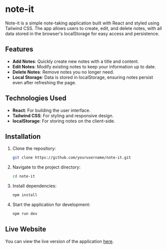 # note-it

Note-it is a simple note-taking application built with React and styled using Tailwind CSS. The app allows users to create, edit, and delete notes, with all data stored in the browser's localStorage for easy access and persistence.

## Features

- **Add Notes**: Quickly create new notes with a title and content.
- **Edit Notes**: Modify existing notes to keep your information up to date.
- **Delete Notes**: Remove notes you no longer need.
- **Local Storage**: Data is stored in localStorage, ensuring notes persist even after refreshing the page.

## Technologies Used

- **React**: For building the user interface.
- **Tailwind CSS**: For styling and responsive design.
- **localStorage**: For storing notes on the client-side.

## Installation

1. Clone the repository:
   ```bash
   git clone https://github.com/yourusername/note-it.git
   ```
2. Navigate to the project directory:
   ```bash
   cd note-it
   ```
3. Install dependencies:
   ```bash
   npm install
   ```
4. Start the application for development:
   ```bash
   npm run dev
   ```

## Live Website

You can view the live version of the application [here](https://note-it-zangetsu.vercel.app).
